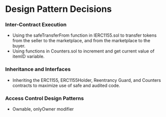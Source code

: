# Design Pattern Decisions

### Inter-Contract Execution

-   Using the safeTransferFrom function in IERC1155.sol to transfer tokens from the seller to the marketplace, and from the marketplace to the buyer.
-   Using functions in Counters.sol to increment and get current value of itemID variable.

### Inheritance and Interfaces

-   Inheriting the ERC1155, ERC1155Holder, Reentrancy Guard, and Counters contracts to maximize use of safe and audited code.

### Access Control Design Patterns

-   Ownable, onlyOwner modifier
